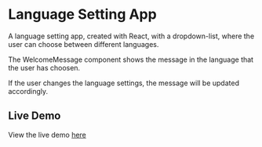 # Language Setting App

A language setting app, created with React, with a dropdown-list, where the user can choose between different languages.

The WelcomeMessage component  shows the message in the language that the user has choosen.

If the user changes the language settings, the message will be updated accordingly.

## Live Demo

View the live demo [here](https://candid-mermaid-b26a0b.netlify.app)

